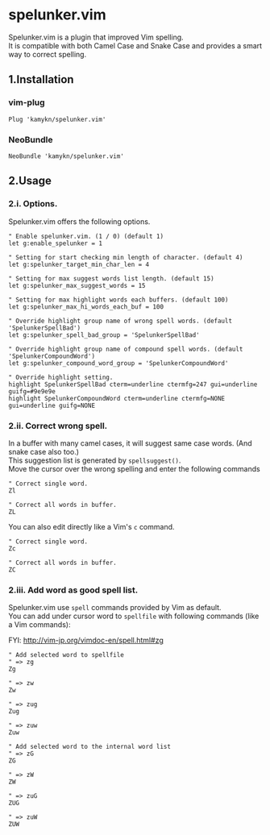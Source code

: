 # spelunker.vim
Spelunker.vim is a plugin that improved Vim spelling.  
It is compatible with both Camel Case and Snake Case and provides a smart way to correct spelling.

## 1.Installation
### vim-plug
```
Plug 'kamykn/spelunker.vim'
```

### NeoBundle
```
NeoBundle 'kamykn/spelunker.vim'
```

## 2.Usage
### 2.i. Options.
Spelunker.vim offers the following options.

```
" Enable spelunker.vim. (1 / 0) (default 1)
let g:enable_spelunker = 1

" Setting for start checking min length of character. (default 4)
let g:spelunker_target_min_char_len = 4

" Setting for max suggest words list length. (default 15)
let g:spelunker_max_suggest_words = 15

" Setting for max highlight words each buffers. (default 100)
let g:spelunker_max_hi_words_each_buf = 100

" Override highlight group name of wrong spell words. (default 'SpelunkerSpellBad')
let g:spelunker_spell_bad_group = 'SpelunkerSpellBad'

" Override highlight group name of compound spell words. (default 'SpelunkerCompoundWord')
let g:spelunker_compound_word_group = 'SpelunkerCompoundWord'

" Override highlight setting.
highlight SpelunkerSpellBad cterm=underline ctermfg=247 gui=underline guifg=#9e9e9e
highlight SpelunkerCompoundWord cterm=underline ctermfg=NONE gui=underline guifg=NONE
```

### 2.ii. Correct wrong spell.
In a buffer with many camel cases, it will suggest same case words. (And snake case also too.)  
This suggestion list is generated by `spellsuggest()`.  
Move the cursor over the wrong spelling and enter the following commands

```
" Correct single word.
Zl

" Correct all words in buffer.
ZL
```

You can also edit directly like a Vim's `c` command.

```
" Correct single word.
Zc

" Correct all words in buffer.
ZC
```

### 2.iii. Add word as good spell list.
Spelunker.vim use `spell` commands provided by Vim as default.  
You can add under cursor word to `spellfile` with following commands (like a Vim commands):

FYI:
http://vim-jp.org/vimdoc-en/spell.html#zg

```
" Add selected word to spellfile
" => zg
Zg

" => zw
Zw

" => zug
Zug

" => zuw
Zuw

" Add selected word to the internal word list
" => zG
ZG

" => zW
ZW

" => zuG
ZUG

" => zuW
ZUW
```
